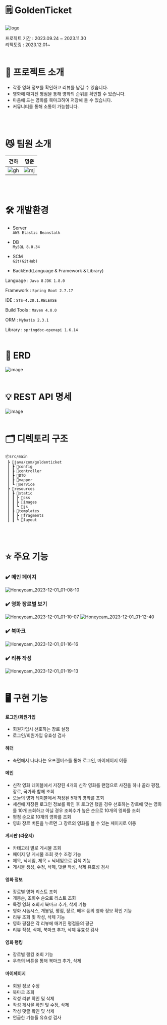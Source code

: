 # 🗒️ GoldenTicket
![logo](https://github.com/GoldenTickets/GoldenTickets/assets/133292703/e67d6d90-415b-4eaf-93ef-b6bae0b2040b)


프로젝트 기간 : 2023.09.24 ~ 2023.11.30  
리팩토링 : 2023.12.01~
<br/>
<br/>

# 🧗 프로젝트 소개
- 각종 영화 정보를 확인하고 리뷰를 남길 수 있습니다.<br>
- 영화에 매겨진 평점을 통해 영화의 순위를 확인할 수 있습니다.<br>
- 마음에 드는 영화를 북마크하여 저장해 둘 수 있습니다.<br>
- 커뮤니티를 통해 소통이 가능합니다.
<br/>
<br/>

# 😼 팀원 소개

|건하|명준|
|------|---|
|![gh](https://github.com/GoldenTickets/GoldenTickets/assets/133292703/2adad278-4738-4e0f-9a40-335e44d395da)|![mj](https://github.com/GoldenTickets/GoldenTickets/assets/133292703/94e74c3b-5a07-4c38-a53a-bf360e67e316)|
<br/>
<br/>

# 🛠️ 개발환경
- Server <br>
`AWS Elastic Beanstalk`

- DB<br>
`MySQL 8.0.34`

- SCM <br>
`Git(GitHub)`

- BackEnd(Language & Framework & Library)
  
Language : `Java 8` `JDK 1.8.0`

Framework : `Spring Boot 2.7.17`

IDE : `STS-4.20.1.RELEASE`

Build Tools : `Maven 4.0.0`

ORM : `Mybatis 2.3.1`

Library : `springdoc-openapi 1.6.14` 
<br/>
<br/>

# 📱 ERD
![image](https://github.com/GoldenTickets/GoldenTickets/assets/133292703/2bff9855-ad87-4efd-834b-8a3409588c4a)
<br/>
<br/>

# 💡 REST API 명세
![image](https://github.com/GoldenTickets/GoldenTickets/assets/133292703/72c89792-abf7-4889-882b-db53d06c2fd9)
<br/>
<br/>

# 🗂 디렉토리 구조
```
📦src/main
 ┣ 📂java/com/goldenticket
 ┃ ┣ 📂config
 ┃ ┣ 📂controller
 ┃ ┣ 📂DTO
 ┃ ┣ 📂mapper
 ┃ ┗ 📂service
 ┣ 📂resources
 ┃ ┣ 📂static
 ┃ ┃ ┣ 📂css
 ┃ ┃ ┣ 📂images
 ┃ ┃ ┗ 📂js
 ┃ ┣ 📂templates
 ┃ ┃ ┣ 📂fragments
 ┃ ┃ ┗ 📂layout
```
<br/>
<br/>

# ⭐️ 주요 기능
### ✔️ 메인 페이지
![Honeycam_2023-12-01_01-08-10](https://github.com/GoldenTickets/GoldenTickets/assets/133292703/4a72d4b6-60aa-4efd-833c-38fa372238d3)

### ✔️ 영화 장르별 보기
![Honeycam_2023-12-01_01-10-07](https://github.com/GoldenTickets/GoldenTickets/assets/133292703/92c5a16e-8fad-4a17-9cba-f9fb610745dc)
![Honeycam_2023-12-01_01-12-40](https://github.com/GoldenTickets/GoldenTickets/assets/133292703/de291a2f-7e06-45df-8191-f3f364bff9b5)

### ✔️ 북마크
![Honeycam_2023-12-01_01-16-16](https://github.com/GoldenTickets/GoldenTickets/assets/133292703/28ad2846-659e-4cda-8fb8-dcd0ffc7589e)

### ✔️ 리뷰 작성
![Honeycam_2023-12-01_01-19-13](https://github.com/GoldenTickets/GoldenTickets/assets/133292703/316dbbfa-acab-4e58-aae9-91d5d0683bdb)
<br/>
<br/>


# 🖥️ 구현 기능
#### 로그인/회원가입
- 회원가입시 선호하는 장르 설정
- 로그인/회원가입 유효성 검사
#### 헤더
- 측면에서 나타나는 오프캔버스를 통해 로그인, 마이페이지 이동
#### 메인
- 신작 영화 테이블에서 저장된 4개의 신작 영화를 랜덤으로 사진을 하나 골라 평점, 장르, 국가와 함께 조회
- 오늘의 영화 테이블에서 저장된 5개의 영화를 조회
- 세션에 저장된 로그인 정보를 확인 후 로그인 됐을 경우 선호하는 장르에 맞는 영화를 10개 조회하고 아닐 경우 조회수가 높은 순으로 10개의 영화를 조회
- 평점 순으로 10개의 영화를 조회
- 영화 장르 버튼을 누르면 그 장르의 영화를 볼 수 있는 페이지로 이동
#### 게시판 (라운지)
- 카테고리 별로 게시물 조회
- 페이지 당 게시물 조회 갯수 조정 기능
- 제목, 닉네임, 제목 + 닉네임으로 검색 기능
- 게시물 생성, 수정, 삭제, 댓글 작성, 삭제 유효성 검사
#### 영화 정보
- 장르별 영화 리스트 조회
- 개봉순, 조회수 순으로 리스트 조회
- 특정 영화 조회시 북마크 추가, 삭제 기능
- 영화 시놉시스, 개봉일, 평점, 장르, 배우 등의 영화 정보 확인 기능
- 리뷰 조회 및 작성, 삭제 기능
- 영화 평점은 각 리뷰에 매겨진 평점들의 평균
- 리뷰 작성, 삭제, 북마크 추가, 삭제 유효성 검사
#### 영화 랭킹
- 장르별 랭킹 조회 기능
- 우측의 버튼을 통해 북마크 추가, 삭제
#### 마이페이지
- 회원 정보 수정
- 북마크 조회
- 작성 리뷰 확인 및 삭제
- 작성 게시물 확인 및 수정, 삭제
- 작성 댓글 확인 및 삭제
- 언급한 기능들 유효성 검사
<br/>
